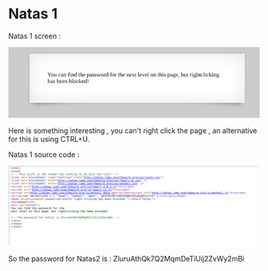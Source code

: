 # Natas 1

Natas 1 screen :

<img src="imgs/natas1.png" alt="Natas1 screen">

Here is something interesting , you can't right click the page , an alternative for this is using CTRL+U.

Natas 1 source code :


<img src="imgs/url_natas1.png" alt="url Natas1">


So the password for Natas2 is : ZluruAthQk7Q2MqmDeTiUij2ZvWy2mBi